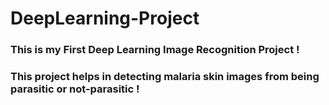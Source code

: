 # DeepLearning-Project
### This is my First Deep Learning Image Recognition Project !
### This project helps in detecting malaria skin images from being parasitic or not-parasitic !
